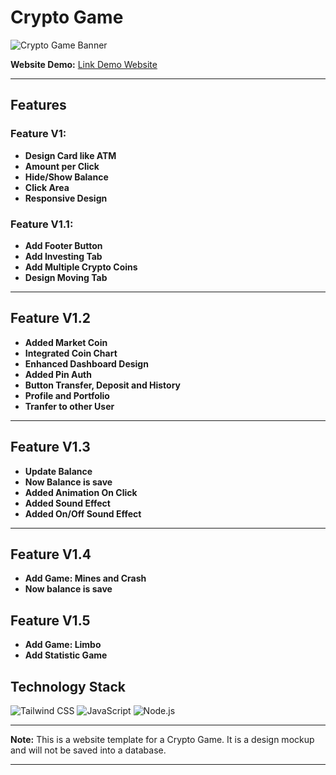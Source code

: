 
# **Crypto Game**

![Crypto Game Banner](https://cdn.pixabay.com/photo/2020/06/10/09/31/bitcoin-5281986_960_720.jpg)

**Website Demo:** [Link Demo Website](https://jzuvgti.github.io/crypto-game/)

---

## **Features**

### **Feature V1:**
- **Design Card like ATM**
- **Amount per Click**
- **Hide/Show Balance**
- **Click Area**
- **Responsive Design**

### **Feature V1.1:**
- **Add Footer Button**
- **Add Investing Tab**
- **Add Multiple Crypto Coins**
- **Design Moving Tab**

---

## **Feature V1.2**

- **Added Market Coin**
- **Integrated Coin Chart**
- **Enhanced Dashboard Design**
- **Added Pin Auth**
- **Button Transfer, Deposit and History**
- **Profile and Portfolio**
- **Tranfer to other User**

---

## **Feature V1.3**

- **Update Balance**
- **Now Balance is save**
- **Added Animation On Click**
- **Added Sound Effect**
- **Added On/Off Sound Effect**

---

## **Feature V1.4**

- **Add Game: Mines and Crash**
- **Now balance is save**

## **Feature V1.5**

- **Add Game: Limbo**
- **Add Statistic Game**

## **Technology Stack**

![Tailwind CSS](https://img.shields.io/badge/Tailwind%20CSS-38B2AC?logo=tailwindcss&logoColor=white&style=for-the-badge)
![JavaScript](https://img.shields.io/badge/JavaScript-F7DF1E?logo=javascript&logoColor=black&style=for-the-badge)
![Node.js](https://img.shields.io/badge/Node.js-339933?logo=node.js&logoColor=white&style=for-the-badge)

---

**Note:**  This is a website template for a Crypto Game. It is a design mockup and will not be saved into a database.

---
